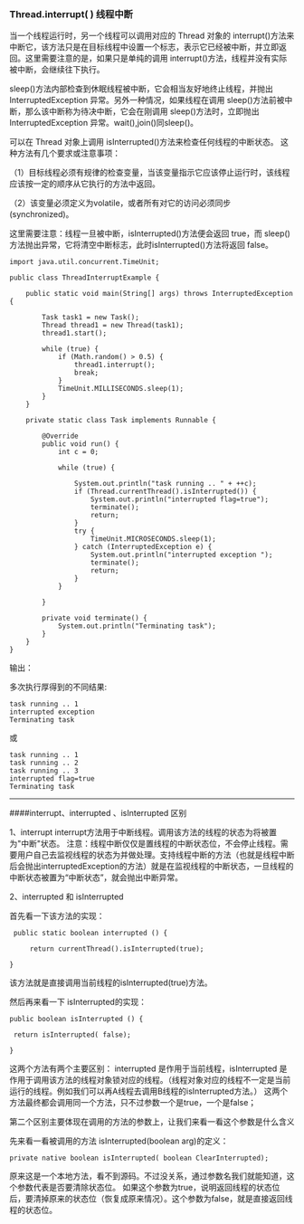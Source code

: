 ### Thread.interrupt( ) 线程中断

当一个线程运行时，另一个线程可以调用对应的 Thread 对象的 interrupt()方法来中断它，该方法只是在目标线程中设置一个标志，表示它已经被中断，并立即返回。这里需要注意的是，如果只是单纯的调用 interrupt()方法，线程并没有实际被中断，会继续往下执行。

sleep()方法内部检查到休眠线程被中断，它会相当友好地终止线程，并抛出 InterruptedException 异常。另外一种情况，如果线程在调用 sleep()方法前被中断，那么该中断称为待决中断，它会在刚调用 sleep()方法时，立即抛出 InterruptedException 异常。wait(),join()同sleep()。

可以在 Thread 对象上调用 isInterrupted()方法来检查任何线程的中断状态。
这种方法有几个要求或注意事项：

（1）目标线程必须有规律的检查变量，当该变量指示它应该停止运行时，该线程应该按一定的顺序从它执行的方法中返回。

（2）该变量必须定义为volatile，或者所有对它的访问必须同步(synchronized)。


这里需要注意：线程一旦被中断，isInterrupted()方法便会返回 true，而 sleep()方法抛出异常，它将清空中断标志，此时isInterrupted()方法将返回 false。



	import java.util.concurrent.TimeUnit;
	
	public class ThreadInterruptExample {
		
		public static void main(String[] args) throws InterruptedException {
			
			Task task1 = new Task();
			Thread thread1 = new Thread(task1);
			thread1.start();
			
			while (true) {
				if (Math.random() > 0.5) {
					thread1.interrupt();
					break;
				}
				TimeUnit.MILLISECONDS.sleep(1);
			}
		}
	
		private static class Task implements Runnable {
	
			@Override
			public void run() {
				int c = 0;
	
				while (true) {
	
					System.out.println("task running .. " + ++c);
					if (Thread.currentThread().isInterrupted()) {
						System.out.println("interrupted flag=true");
						terminate();
						return;
					}
					try {
						TimeUnit.MICROSECONDS.sleep(1);
					} catch (InterruptedException e) {
						System.out.println("interrupted exception ");
						terminate();
						return;
					}
				}
	
			}
	
			private void terminate() {
				System.out.println("Terminating task");
			}
		}
	}

输出：

多次执行厚得到的不同结果:
	
	task running .. 1
	interrupted exception
	Terminating task
或

	task running .. 1
	task running .. 2
	task running .. 3
	interrupted flag=true
	Terminating task





----------

####interrupt、interrupted 、isInterrupted 区别

1、interrupt 
interrupt方法用于中断线程。调用该方法的线程的状态为将被置为"中断"状态。
注意：线程中断仅仅是置线程的中断状态位，不会停止线程。需要用户自己去监视线程的状态为并做处理。支持线程中断的方法（也就是线程中断后会抛出interruptedException的方法）就是在监视线程的中断状态，一旦线程的中断状态被置为“中断状态”，就会抛出中断异常。

2、interrupted 和 isInterrupted
 
首先看一下该方法的实现：

	 public static boolean interrupted () {
	
	     return currentThread().isInterrupted(true);
	
	}

该方法就是直接调用当前线程的isInterrupted(true)方法。

然后再来看一下 isInterrupted的实现：

 	public boolean isInterrupted () {

     return isInterrupted( false);

	}

这两个方法有两个主要区别：
interrupted 是作用于当前线程，isInterrupted 是作用于调用该方法的线程对象锁对应的线程。（线程对象对应的线程不一定是当前运行的线程。例如我们可以再A线程去调用B线程的isInterrupted方法。）
这两个方法最终都会调用同一个方法，只不过参数一个是true，一个是false；

第二个区别主要体现在调用的方法的参数上，让我们来看一看这个参数是什么含义

先来看一看被调用的方法 isInterrupted(boolean arg)的定义：

 	private native boolean isInterrupted( boolean ClearInterrupted);

原来这是一个本地方法，看不到源码。不过没关系，通过参数名我们就能知道，这个参数代表是否要清除状态位。
如果这个参数为true，说明返回线程的状态位后，要清掉原来的状态位（恢复成原来情况）。这个参数为false，就是直接返回线程的状态位。
